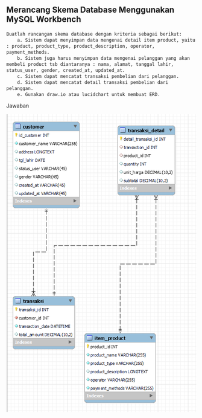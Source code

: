 ## Merancang Skema Database Menggunakan MySQL Workbench

```
Buatlah rancangan skema database dengan kriteria sebagai berikut:
    a. Sistem dapat menyimpan data mengenai detail item product, yaitu : product, product_type, product_description, operator, payment_methods.
    b. Sistem juga harus menyimpan data mengenai pelanggan yang akan membeli product tsb diantaranya : nama, alamat, tanggal lahir, status_user, gender, created_at, updated_at.
    c. Sistem dapat mencatat transaksi pembelian dari pelanggan.
    d. Sistem dapat mencatat detail transaksi pembelian dari pelanggan.
    e. Gunakan draw.io atau lucidchart untuk membuat ERD.
```

Jawaban

![alt text](https://github.com/ddzikri/de_muhammad-dzikri-rizaldi/blob/main/08_Relational-Database/screenshot/merancang_skema_database.png?raw=true)
